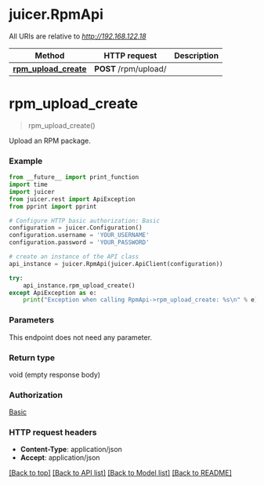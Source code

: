 # juicer.RpmApi

All URIs are relative to *http://192.168.122.18*

Method | HTTP request | Description
------------- | ------------- | -------------
[**rpm_upload_create**](RpmApi.md#rpm_upload_create) | **POST** /rpm/upload/ | 


# **rpm_upload_create**
> rpm_upload_create()



Upload an RPM package.

### Example
```python
from __future__ import print_function
import time
import juicer
from juicer.rest import ApiException
from pprint import pprint

# Configure HTTP basic authorization: Basic
configuration = juicer.Configuration()
configuration.username = 'YOUR_USERNAME'
configuration.password = 'YOUR_PASSWORD'

# create an instance of the API class
api_instance = juicer.RpmApi(juicer.ApiClient(configuration))

try:
    api_instance.rpm_upload_create()
except ApiException as e:
    print("Exception when calling RpmApi->rpm_upload_create: %s\n" % e)
```

### Parameters
This endpoint does not need any parameter.

### Return type

void (empty response body)

### Authorization

[Basic](../README.md#Basic)

### HTTP request headers

 - **Content-Type**: application/json
 - **Accept**: application/json

[[Back to top]](#) [[Back to API list]](../README.md#documentation-for-api-endpoints) [[Back to Model list]](../README.md#documentation-for-models) [[Back to README]](../README.md)


